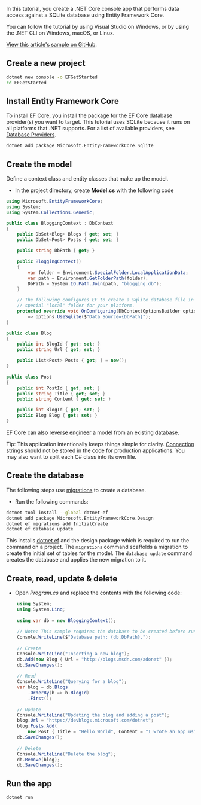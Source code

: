 In this tutorial, you create a .NET Core console app that performs data access against a SQLite database using Entity Framework Core.

You can follow the tutorial by using Visual Studio on Windows, or by using the .NET CLI on Windows, macOS, or Linux.

[View this article's sample on GitHub](https://github.com/dotnet/EntityFramework.Docs/tree/main/samples/core/GetStarted).
## Create a new project

```bash
dotnet new console -o EFGetStarted
cd EFGetStarted
```
## Install Entity Framework Core

To install EF Core, you install the package for the EF Core database provider(s) you want to target. This tutorial uses SQLite because it runs on all platforms that .NET supports. For a list of available providers, see [Database Providers](https://learn.microsoft.com/en-us/ef/core/providers/).

```bash
dotnet add package Microsoft.EntityFrameworkCore.Sqlite
```
## Create the model

Define a context class and entity classes that make up the model.
- In the project directory, create **Model.cs** with the following code

```c#
using Microsoft.EntityFrameworkCore;
using System;
using System.Collections.Generic;

public class BloggingContext : DbContext
{
    public DbSet<Blog> Blogs { get; set; }
    public DbSet<Post> Posts { get; set; }

    public string DbPath { get; }

    public BloggingContext()
    {
        var folder = Environment.SpecialFolder.LocalApplicationData;
        var path = Environment.GetFolderPath(folder);
        DbPath = System.IO.Path.Join(path, "blogging.db");
    }

    // The following configures EF to create a Sqlite database file in the
    // special "local" folder for your platform.
    protected override void OnConfiguring(DbContextOptionsBuilder options)
        => options.UseSqlite($"Data Source={DbPath}");
}

public class Blog
{
    public int BlogId { get; set; }
    public string Url { get; set; }

    public List<Post> Posts { get; } = new();
}

public class Post
{
    public int PostId { get; set; }
    public string Title { get; set; }
    public string Content { get; set; }

    public int BlogId { get; set; }
    public Blog Blog { get; set; }
}
```

EF Core can also [reverse engineer](https://learn.microsoft.com/en-us/ef/core/managing-schemas/scaffolding/) a model from an existing database.

Tip: This application intentionally keeps things simple for clarity. [Connection strings](https://learn.microsoft.com/en-us/ef/core/miscellaneous/connection-strings) should not be stored in the code for production applications. You may also want to split each C# class into its own file.

## Create the database

The following steps use [migrations](https://learn.microsoft.com/en-us/ef/core/managing-schemas/migrations/) to create a database.
- Run the following commands:

```bash
dotnet tool install --global dotnet-ef
dotnet add package Microsoft.EntityFrameworkCore.Design
dotnet ef migrations add InitialCreate
dotnet ef database update
```

This installs [dotnet ef](https://learn.microsoft.com/en-us/ef/core/cli/dotnet) and the design package which is required to run the command on a project. The `migrations` command scaffolds a migration to create the initial set of tables for the model. The `database update` command creates the database and applies the new migration to it.
## Create, read, update & delete
- Open _Program.cs_ and replace the contents with the following code:

```c#
    using System;
    using System.Linq;
    
    using var db = new BloggingContext();
    
    // Note: This sample requires the database to be created before running.
    Console.WriteLine($"Database path: {db.DbPath}.");
    
    // Create
    Console.WriteLine("Inserting a new blog");
    db.Add(new Blog { Url = "http://blogs.msdn.com/adonet" });
    db.SaveChanges();
    
    // Read
    Console.WriteLine("Querying for a blog");
    var blog = db.Blogs
        .OrderBy(b => b.BlogId)
        .First();
    
    // Update
    Console.WriteLine("Updating the blog and adding a post");
    blog.Url = "https://devblogs.microsoft.com/dotnet";
    blog.Posts.Add(
        new Post { Title = "Hello World", Content = "I wrote an app using EF Core!" });
    db.SaveChanges();
    
    // Delete
    Console.WriteLine("Delete the blog");
    db.Remove(blog);
    db.SaveChanges();
```
## Run the app

```bash
dotnet run
```